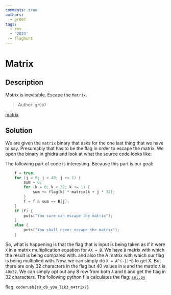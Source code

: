 ```yaml
---
comments: true
authors:
  - gr007
tags:
  - rev
  - '2023'
  - flaghunt
---
```

# Matrix

## Description

Matrix is inevitable. Escape the `Matrix`.

>Author: `gr007`

[matrix](matrix)

## Solution

We are given the `matrix` binary that asks for the one last thing that we have to say. Presumably that has to be the
flag in order to escape the matrix.
We open the binary in ghidra and look at what the source code looks like:

The following part of code is interesting. Because this part is our goal:
```c
    f = true;
    for (j = 0; j < 40; j += 1) {
        sum = 0;
        for (k = 0; k < 32; k += 1) {
            sum += flag[k] * matrix[k + j * 32];
        }
        f = f & sum == B[j];
    }
    if (f) {
        puts("You sure can escape the matrix");
    }
    else {
        puts("You shall never escape the matrix");
    }
```

So, what is happening is that the flag that is input is being taken as if it were `X` in a matrix multiplication
equation for `AX = B`. We have `B` matrix with which the result is being compared with. and also the A matrix with which
our flag is being multiplied with. Now, we can simply do `X = A^(-1)*B` to get X. But there are only 32 characters in
the flag but 40 values in `B` and the matrix `A` is `40x32`. We can simply opt out any 8 row from both `A` and `B` and
get the flag in 32 characters.
The following python file calculates the flag:
[`sol.py`](sol.py)

flag: `coderush{s0_d0_y0u_l1k3_m4tr1x?}`

